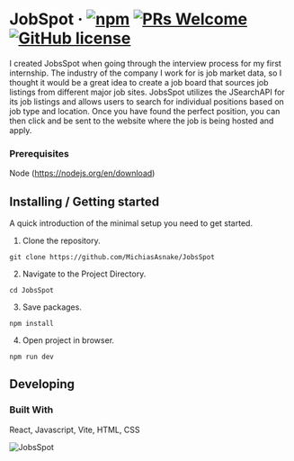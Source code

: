 
# JobSpot &middot; [![npm](https://img.shields.io/npm/v/npm.svg?style=flat-square)](https://www.npmjs.com/package/npm) [![PRs Welcome](https://img.shields.io/badge/PRs-welcome-brightgreen.svg?style=flat-square)](http://makeapullrequest.com) [![GitHub license](https://img.shields.io/badge/license-MIT-blue.svg?style=flat-square)](https://github.com/your/your-project/blob/master/LICENSE)

I created JobsSpot when going through the interview process for my first internship. The industry of the company I work for is job market data, so I thought it would be a great idea to create a job board that sources job listings from different major job sites. JobsSpot utilizes the JSearchAPI for its job listings and allows users to search for individual positions based on job type and location. Once you have found the perfect position, you can then click and be sent to the website where the job is being hosted and apply.

### Prerequisites

Node (https://nodejs.org/en/download)

## Installing / Getting started

A quick introduction of the minimal setup you need to get started.

1. Clone the repository.

```shell
git clone https://github.com/MichiasAsnake/JobsSpot
```
2. Navigate to the Project Directory.

```shell
cd JobsSpot
```
3. Save packages.

```shell
npm install
```
4. Open project in browser.

```shell
npm run dev
```
## Developing

### Built With
React, Javascript, Vite, HTML, CSS

![JobsSpot](https://user-images.githubusercontent.com/113400872/212501752-f9105e31-a582-4cc3-9d58-b374e79753a7.PNG)
